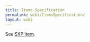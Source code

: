 ```yaml
---
title: Items Specification
permalink: wiki/ItemsSpecification/
layout: wiki
---
```


See [SXP Item](/SXP/wiki/SXPItem/ "wikilink").

